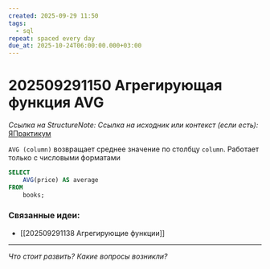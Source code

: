 ```yaml
---
created: 2025-09-29 11:50
tags:
  - sql
repeat: spaced every day
due_at: 2025-10-24T06:00:00.000+03:00
---
```

# 202509291150 Агрегирующая функция AVG

*Ссылка на StructureNote:*
*Ссылка на исходник или контекст (если есть):* [ЯПрактикум](https://practicum.yandex.ru/learn/backend-nodejs/courses/a4214ab0-2146-4152-b90e-651bf4c7ca5e/sprints/564244/topics/1b53ba64-4733-4307-b1cd-4bdadedf0af9/lessons/64a2296e-eec6-4dc5-afe2-17f8349f1060/)

`AVG (column)` возвращает среднее значение по столбцу `column`. Работает только с числовыми форматами

```sql
SELECT 
    AVG(price) AS average
FROM
    books;
```

### Связанные идеи:

* [[202509291138 Агрегирующие функции]]
---

*Что стоит развить? Какие вопросы возникли?*
